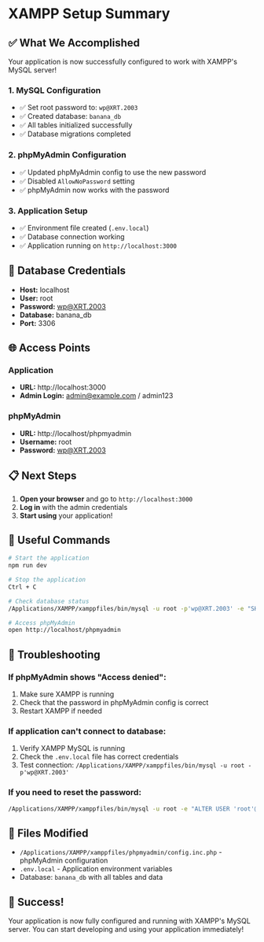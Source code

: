 # XAMPP Setup Summary

## ✅ What We Accomplished

Your application is now successfully configured to work with XAMPP's MySQL server!

### 1. **MySQL Configuration**
- ✅ Set root password to: `wp@XRT.2003`
- ✅ Created database: `banana_db`
- ✅ All tables initialized successfully
- ✅ Database migrations completed

### 2. **phpMyAdmin Configuration**
- ✅ Updated phpMyAdmin config to use the new password
- ✅ Disabled `AllowNoPassword` setting
- ✅ phpMyAdmin now works with the password

### 3. **Application Setup**
- ✅ Environment file created (`.env.local`)
- ✅ Database connection working
- ✅ Application running on `http://localhost:3000`

## 🔐 Database Credentials

- **Host:** localhost
- **User:** root
- **Password:** wp@XRT.2003
- **Database:** banana_db
- **Port:** 3306

## 🌐 Access Points

### Application
- **URL:** http://localhost:3000
- **Admin Login:** admin@example.com / admin123

### phpMyAdmin
- **URL:** http://localhost/phpmyadmin
- **Username:** root
- **Password:** wp@XRT.2003

## 📋 Next Steps

1. **Open your browser** and go to `http://localhost:3000`
2. **Log in** with the admin credentials
3. **Start using** your application!

## 🔧 Useful Commands

```bash
# Start the application
npm run dev

# Stop the application
Ctrl + C

# Check database status
/Applications/XAMPP/xamppfiles/bin/mysql -u root -p'wp@XRT.2003' -e "SHOW DATABASES;"

# Access phpMyAdmin
open http://localhost/phpmyadmin
```

## 🚨 Troubleshooting

### If phpMyAdmin shows "Access denied":
1. Make sure XAMPP is running
2. Check that the password in phpMyAdmin config is correct
3. Restart XAMPP if needed

### If application can't connect to database:
1. Verify XAMPP MySQL is running
2. Check the `.env.local` file has correct credentials
3. Test connection: `/Applications/XAMPP/xamppfiles/bin/mysql -u root -p'wp@XRT.2003'`

### If you need to reset the password:
```bash
/Applications/XAMPP/xamppfiles/bin/mysql -u root -e "ALTER USER 'root'@'localhost' IDENTIFIED BY 'wp@XRT.2003'; FLUSH PRIVILEGES;"
```

## 📁 Files Modified

- `/Applications/XAMPP/xamppfiles/phpmyadmin/config.inc.php` - phpMyAdmin configuration
- `.env.local` - Application environment variables
- Database: `banana_db` with all tables and data

## 🎯 Success!

Your application is now fully configured and running with XAMPP's MySQL server. You can start developing and using your application immediately!
